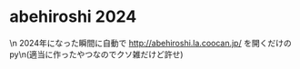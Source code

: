 # abehiroshi 2024
\n
2024年になった瞬間に自動で http://abehiroshi.la.coocan.jp/ を開くだけのpy\n(適当に作ったやつなのでクソ雑だけど許せ)
